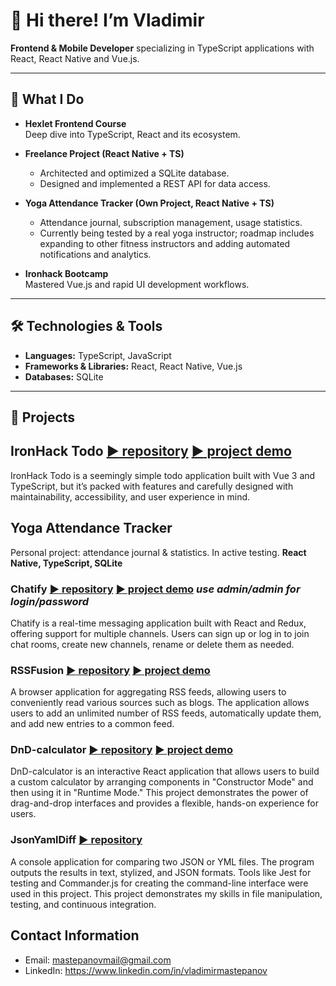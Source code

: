 # 👋 Hi there! I’m Vladimir

**Frontend & Mobile Developer** specializing in TypeScript applications with React, React Native and Vue.js.

---

## 🚀 What I Do

- **Hexlet Frontend Course**  
  Deep dive into TypeScript, React and its ecosystem.

- **Freelance Project (React Native + TS)**  
  - Architected and optimized a SQLite database.  
  - Designed and implemented a REST API for data access.

- **Yoga Attendance Tracker (Own Project, React Native + TS)**  
  - Attendance journal, subscription management, usage statistics.  
  - Currently being tested by a real yoga instructor; roadmap includes expanding to other fitness instructors and adding automated notifications and analytics.

- **Ironhack Bootcamp**  
  Mastered Vue.js and rapid UI development workflows.

---

## 🛠 Technologies & Tools

- **Languages:** TypeScript, JavaScript  
- **Frameworks & Libraries:** React, React Native, Vue.js  
- **Databases:** SQLite  

---

## 📂 Projects

## IronHack Todo [:arrow_forward: repository](https://github.com/VladimirMastepanov/IronHack-Todo) [:arrow_forward: project demo](https://ironhack-secondproject.netlify.app/)
IronHack Todo is a seemingly simple todo application built with Vue 3 and TypeScript, but it’s packed with features and carefully designed with maintainability, accessibility, and user experience in mind.

## Yoga Attendance Tracker
Personal project: attendance journal & statistics. In active testing. **React Native, TypeScript, SQLite**

### Chatify [:arrow_forward: repository](https://github.com/VladimirMastepanov/Chatify) [:arrow_forward: project demo](https://chatify-dxv7.onrender.com/) *use admin/admin for login/password*
Chatify is a real-time messaging application built with React and Redux, offering support for multiple channels. Users can sign up or log in to join chat rooms, create new channels, rename or delete them as needed.

### RSSFusion [:arrow_forward: repository](https://github.com/VladimirMastepanov/RSSFusion.git) [:arrow_forward: project demo](https://frontend-project-11-iota-neon.vercel.app/)
A browser application for aggregating RSS feeds, allowing users to conveniently read various sources such as blogs. The application allows users to add an unlimited number of RSS feeds, automatically update them, and add new entries to a common feed.

### DnD-calculator [:arrow_forward: repository](https://github.com/VladimirMastepanov/DnD-calculator.git) [:arrow_forward: project demo](https://frontend-project-11-iota-neon.vercel.app/)
DnD-calculator is an interactive React application that allows users to build a custom calculator by arranging components in "Constructor Mode" and then using it in "Runtime Mode." This project demonstrates the power of drag-and-drop interfaces and provides a flexible, hands-on experience for users.

### JsonYamlDiff  [:arrow_forward: repository](https://github.com/VladimirMastepanov/JsonYamlDiff)
A console application for comparing two JSON or YML files. The program outputs the results in text, stylized, and JSON formats. Tools like Jest for testing and Commander.js for creating the command-line interface were used in this project. This project demonstrates my skills in file manipulation, testing, and continuous integration.


## Contact Information

- Email: mastepanovmail@gmail.com
- LinkedIn: https://www.linkedin.com/in/vladimirmastepanov

